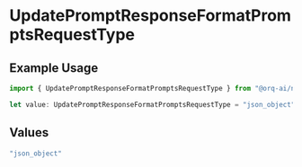 # UpdatePromptResponseFormatPromptsRequestType

## Example Usage

```typescript
import { UpdatePromptResponseFormatPromptsRequestType } from "@orq-ai/node/models/operations";

let value: UpdatePromptResponseFormatPromptsRequestType = "json_object";
```

## Values

```typescript
"json_object"
```